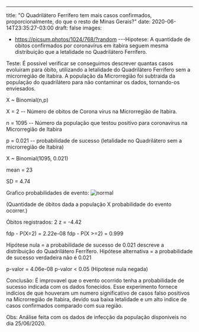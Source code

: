 ---
title: "O Quadrilátero Ferrífero tem mais casos confirmados, proporcionalmente, do que o resto de Minas Gerais?"
date: 2020-06-14T23:35:27-03:00
draft: false
images:
  - https://picsum.photos/1024/768/?random
---Hipotese:
A quantidade de obitos confirmados por coronavírus em itabira seguem mesma distribuição que a letalidade no Quadrilátero Ferrífero.

Teste:
É possivel verificar se conseguimos descrever quantas casos evoluiram para óbito, utilizando a letalidade do Quadrilátero Ferrífero sem a microrregião de Itabira.
A população da Microrregião foi subtraida da população do quadrilátero para não contaminar os dados, tornando-os enviesados.

X ~ Binomial(n,p)

X = 2 -- Número de obitos de Corona vírus na Microrregião de Itabira.

n = 1095 -- Número da população que testou positivo para coronavírus na Microrregião de Itabira

p = 0.021 -- probabilidade de sucesso (letalidade no Quadrilátero sem a microrregião de Itabira)

X ~ Binomial(1095, 0.021)

mean = 23

SD = 4.74

Grafico probabilidades de evento:
![normal](/grafico_site_itabira.jpg)

(Quantidade de óbitos dada a população X probabilidade do evento ocorrer.)

Óbitos registrados: 2
z = -4.42

fdp - P(X=2) = 2.22e-08
fdp - P(X >=2) = 0.999

Hipótese nula = a probabilidade de sucesso de 0.021 descreve a distribuição do Quadrilátero Ferrífero.
Hipótese alternativa = a probabilidade de sucesso verdadeira não é 0.021

p-valor = 4.06e-08
p-valor < 0.05 (Hipotese nula negada)

Conclusão:
É improvavel que o evento ocorrido tenha a probabilidade de sucesso indicada com os dados fonecidos.
Esse experimento fornece indícios de que houveram um numero significativo de casos falso positivos na Microrregião de Itabira, devido sua baixa letalidade e um alto indice de casos confirmados comparado com sua região.


Obs: Análise feita com os dados de infecção da população disponiveis no dia 25/06/2020.

